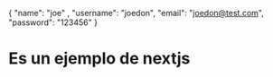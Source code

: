 {
"name": "joe" ,
"username": "joedon",
"email": "joedon@test.com",
"password": "123456"
}

# Es un ejemplo de nextjs
